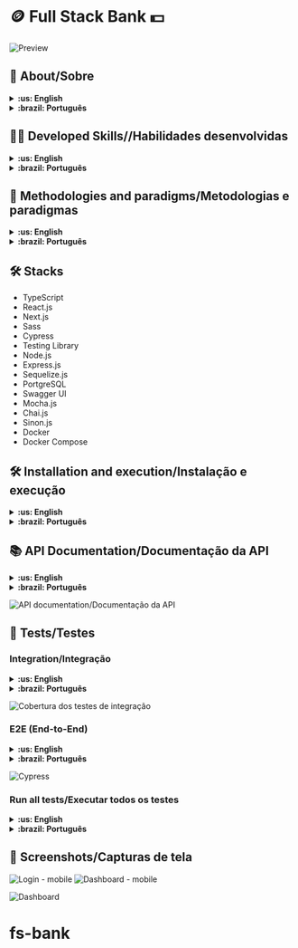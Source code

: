 # :coin: Full Stack Bank :dollar:

![Preview](./screenshots/login.png)

## :page_with_curl: About/Sobre

<details>
  <summary markdown="span"><strong>:us: English</strong></summary><br />

Full stack digital wallet application developed in Next.js and Node.js with TypeScript and built with Docker.

**Note:** the application is currently only in Brazilian Portuguese, I want to add an English translation soon.
<br />
</details>

<details>
  <summary markdown="span"><strong>:brazil: Português</strong></summary><br />

Aplicação full stack dockerizada de carteira digital desenvolvida em Next.js e Node.js com TypeScript.
<br />
</details>

## :man_technologist: Developed Skills//Habilidades desenvolvidas

<details>
  <summary markdown="span"><strong>:us: English</strong></summary><br />

* Develop a frontend application with the Netx.js framework and TypeScript
* Use Sass and CSS Modules for frontend styling
* Develop a RESTful API in Node.js with Express.js and TypeScript
* Use an ORM
* Use a PostgreSQL database
* Document the API with Open API and the Swagger UI framework
* Implement backend integration tests using Mocha.js, Chai.js and Sinon.js with 100% coverage
* implement E2E tests with the Cypress framework in conjunction with the Testing Library
* Dockerize the application using Docker Compose
<br />
</details>

<details>
  <summary markdown="span"><strong>:brazil: Português</strong></summary><br />

* Desenvolver uma aplicação frontend com o framework Netx.js e TypeScript
* Utilizar Sass e CSS Modules para a estilização do frontend
* Desenvolver uma API RESTful em Node.js com Express.js e TypeScript
* Utilizar um ORM
* Utilizar um banco de dados PostgreSQL
* Documentar a API com Open API e o framework Swagger UI
* Implementar testes de integração no backend utilizando Mocha.js, Chai.js e Sinon.js com 100% de cobertura
* mplementar testes E2E com o framework Cypress em conjunto com a Testing Library
* Dockerizar a aplicação utilizando Docker Compose
<br />
</details>

## :memo: Methodologies and paradigms/Metodologias e paradigmas

<details>
  <summary markdown="span"><strong>:us: English</strong></summary><br />

* Mobile First
* BEM (Block-Element-Modifier) ​​in CSS
* Object-Oriented Programming (OOP)
* SOLID Principles
<br />
</details>

<details>
  <summary markdown="span"><strong>:brazil: Português</strong></summary><br />

* Mobile First
* Padrão BEM (Block-Element-Modifier) no CSS
* Programação Orientada a Objetos (POO)
* Princípios de SOLID
<br />
</details>

## :hammer_and_wrench: Stacks

* TypeScript
* React.js
* Next.js
* Sass
* Cypress
* Testing Library
* Node.js
* Express.js
* Sequelize.js
* PortgreSQL
* Swagger UI
* Mocha.js
* Chai.js
* Sinon.js
* Docker
* Docker Compose

## :hammer_and_wrench: Installation and execution/Instalação e execução

<details>
  <summary markdown="span"><strong>:us: English</strong></summary><br />

To run this application you need to have **Git**, **Docker**, **Node** and **Docker Compose** installed on your computer. Docker Compose needs to be version **2.5.0** or higher and Node version **16**.

In addition, to run the step-by-step commands below, your operating system must also have a **Bash terminal** installed. If you are using **Linux** or **macOS**, Bash is already installed by default. However, if your system is **Windows**, you may need to do [separate installation](https://www.lifewire.com/install-bash-on-windows-10-4101773).

### 1. In the project root directory, run the command below in the terminal to install the dependencies

```sh
npm install
```

### 2. Start the application containers

```sh
npm run compose:up
```

By running the command above, three containers will be started:

* ng_frontend - mapped on the port 3000
* ng_backend - mapped on the port 3001
* ng_db - mapped on the port 3002

They are the front-end, back-end and the database, respectively. After the containers starts, you can enter the <http://localhost:3000> address in your browser to see the application running.

To stop the containers, run the command below:

```sh
npm run compose:down
```

<br />
</details>

<details>
  <summary markdown="span"><strong>:brazil: Português</strong></summary><br />

Para rodar está aplicação é necessário ter **Git**, **Docker**, **Node** e o **Docker Compose** instalados no seu computador. O Docker Compose precisa estar na versão **2.5.0** ou superior e o Node na versão **16**.

Além disso, para executar os comandos do passo-a-passo abaixo também é necessário que o seu sistema operacional tenha um **terminal Bash** instalado. Caso você esteja utilizando **Linux** ou **macOS**, o Bash já vem instalado por padrão. Porém, se o seu sistema for **Windows**, talvez você precise fazer [a instalação a parte](https://www.lifewire.com/install-bash-on-windows-10-4101773).

### 1. No diretório raiz do projeto, execute o comando baixo no terminal para instalar as dependências

```sh
npm install
```

### 2. Suba os containers da aplicação

```sh
npm run compose:up
```

Executando o comando acima, será criada uma rede de três containers:

* ng_frontend - mapeado na porta 3000
* ng_backend - mapeado na porta 3001
* ng_db - mapeado na pa porta 3002

Se tratam da aplicação frontend, backend e o banco de dados, respectivamente. Depois que eles estiverem rodando, basta acessar o endereço <http://localhost:3000> no seu navegador para utilizar a aplicação.

Para parar os containers, utilize o comando:

```sh
npm run compose:down
```

<br />
</details>

## :books: API Documentation/Documentação da API

<details>
  <summary markdown="span"><strong>:us: English</strong></summary><br />

With the application running, access the <http://localhost:3001/docs> address in your browser to see the API documentation implemented with Swagger UI.
<br />
</details>

<details>
  <summary markdown="span"><strong>:brazil: Português</strong></summary><br />

Com a aplicação em execução, basta acessar o endereço <http://localhost:3001/docs> no seu navegador para visualizar a documentação implementada com o Swagger UI.
<br />
</details>

![API documentation/Documentação da API](./screenshots/api-docs.png)

## :test_tube: Tests/Testes

### Integration/Integração

<details>
  <summary markdown="span"><strong>:us: English</strong></summary><br />

I've implemented backend integration tests with 100% coverage. To check their result, just run the command below in the project root directory:

```sh
npm run test: integration
```

**Note:** to run the integration tests, it is not necessary for the application to be running, as the interaction with the database is mocked and the tests start an instance of the API before being started.
<br />
</details>

<details>
  <summary markdown="span"><strong>:brazil: Português</strong></summary><br />

Implementei testes de integração no backend com 100% de cobertura. Para verificar o resultado deles, basta executar o comando abaixo na raiz do projeto:

```sh
npm run test:integration
```

**Observação:** para rodar os testes de integração, não é necessário que a aplicação esteja rodando, pois a interação com o banco de dados é mockada e os testes iniciam uma instância da API antes de serem iniciados.
<br />
</details>

![Cobertura dos testes de integração](./screenshots/integration-coverage.png)

### E2E (End-to-End)

<details>
  <summary markdown="span"><strong>:us: English</strong></summary><br />

I've also implemented some E2E tests with the Cypress framework in conjunction with the Testing Library to use semantic selectors. **Applications must be running** before running E2E tests.

To open Cypress in the browser, run the command in the project root directory:

```sh
npm run test:e2e:open
```

A window will open with the list of specs, just click one of them to start the tests.

If you prefer, it is also possible to run the E2E tests without the graphical interface by using the command below:

```sh
npm run test:e2e
```

<br />
</details>

<details>
  <summary markdown="span"><strong>:brazil: Português</strong></summary><br />

Também implementei alguns testes E2E com o framework Cypress em conjunto com a Testing Library para utilizar seletores semânticos. **É necessário que as aplicações estejam sendo executadas** antes de rodar os testes E2E.

Para abrir o Cypress no navegador, execute o comando na raiz do projeto:

```sh
npm run test:e2e:open
```

Será aberta uma janela com a lista das specs, basta clicar em alguma delas para que os testes sejam iniciados.

Caso prefira, também é possível rodar os testes E2E sem a interface gráfica utilizando o comando:

```sh
npm run test:e2e
```

<br />
</details>

![Cypress](./screenshots/cypress.png)

### Run all tests/Executar todos os testes

<details>
  <summary markdown="span"><strong>:us: English</strong></summary><br />

Run the command below in the project root directory tp run all integration and E2E tests in sequence in your terminal:

```sh
npm run test
```

**Note:** this command runs the E2E tests without the graphic interface.
<br />
</details>

<details>
  <summary markdown="span"><strong>:brazil: Português</strong></summary><br />

Rode o comando abaixo na raiz do projeto para rodar todos os testes de integração e E2d em sequência no terminal:

```sh
npm run test
```

**Observação:** esse comando roda os testes E2E sem a interface gráfica.
<br />
</details>

## :iphone: Screenshots/Capturas de tela

![Login - mobile](./screenshots/login-mobile.png)
![Dashboard - mobile](./screenshots/dashboard-mobile.png)

![Dashboard](./screenshots//dashboard.png)
# fs-bank
